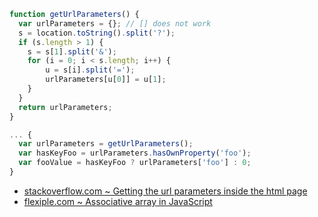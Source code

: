 ```javascript
function getUrlParameters() {
  var urlParameters = {}; // [] does not work
  s = location.toString().split('?');
  if (s.length > 1) {
    s = s[1].split('&');
    for (i = 0; i < s.length; i++) {
        u = s[i].split('=');
        urlParameters[u[0]] = u[1];
    }
  }
  return urlParameters;
}

... {
  var urlParameters = getUrlParameters();
  var hasKeyFoo = urlParameters.hasOwnProperty('foo');
  var fooValue = hasKeyFoo ? urlParameters['foo'] : 0;
}
```

- [stackoverflow.com ~ Getting the url parameters inside the html page](https://stackoverflow.com/a/50747608)
- [flexiple.com ~ Associative array in JavaScript](https://flexiple.com/associative-array-javascript/)
